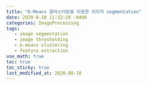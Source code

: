 ```yaml
---
title: "K-Means 클러스터링을 이용한 이미지 segmentation"
date: 2020-8-10 11:32:28 -0400
categories: ImageProcessing
tags:
   - image segmentation
   - image thresholding
   - k-means clustering
   - feature extraction
use_math: true
toc: true
toc_sticky: true
last_modified_at: 2020-08-10
---
```




